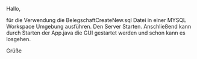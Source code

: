 Hallo,

für die Verwendung die BelegschaftCreateNew.sql Datei in einer MYSQL Workspace Umgebung ausführen. Den Server Starten.
Anschließend kann durch Starten der App.java die GUI gestartet werden und schon kann es losgehen.

Grüße
